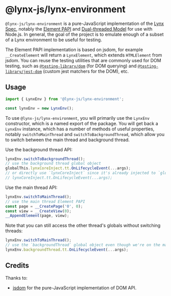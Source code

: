 # @lynx-js/lynx-environment

`@lynx-js/lynx-environment` is a pure-JavaScript implementation of the [Lynx Spec](https://lynxjs.org/api/engine/element-api), notably the [Element PAPI](https://lynxjs.org/api/engine/element-api) and [Dual-threaded Model](https://lynxjs.org/guide/spec#dual-threaded-model) for use with Node.js. In general, the goal of the project is to emulate enough of a subset of a Lynx environment to be useful for testing.

The Element PAPI implementation is based on jsdom, for example `__CreateElement` will return a `LynxElement`, which extends `HTMLElement` from jsdom. You can reuse the testing utilities that are commonly used for DOM testing, such as [`@testing-library/dom`](https://github.com/testing-library/dom-testing-library) (for DOM querying) and [`@testing-library/jest-dom`](https://github.com/testing-library/jest-dom) (custom jest matchers for the DOM), etc.

## Usage

```js
import { LynxEnv } from '@lynx-js/lynx-environment';

const lynxEnv = new LynxEnv();
```

To use `@lynx-js/lynx-environment`, you will primarily use the `LynxEnv` constructor, which is a named export of the package. You will get back a `LynxEnv` instance, which has a number of methods of useful properties, notably `switchToMainThread` and `switchToBackgroundThread`, which allow you to switch between the main thread and background thread.

Use the background thread API:

```js
lynxEnv.switchToBackgroundThread();
// use the background thread global object
globalThis.lynxCoreInject.tt.OnLifecycleEvent(...args);
// or directly use `lynxCoreInject` since it's already injected to `globalThis`
// lynxCoreInject.tt.OnLifecycleEvent(...args);
```

Use the main thread API:

```js
lynxEnv.switchToMainThread();
// use the main thread Element PAPI
const page = __CreatePage('0', 0);
const view = __CreateView(0);
__AppendElement(page, view);
```

Note that you can still access the other thread's globals without switching threads:

```js
lynxEnv.switchToMainThread();
// use the `backgroundThread` global object even though we're on the main thread
lynxEnv.backgroundThread.tt.OnLifecycleEvent(...args);
```

## Credits

Thanks to:

- [jsdom](https://github.com/jsdom/jsdom) for the pure-JavaScript implementation of DOM API.
